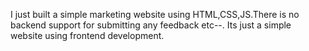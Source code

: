 I just built a simple marketing website using HTML,CSS,JS.There is no backend support for submitting any feedback etc--.
Its just a simple website using frontend development. 
